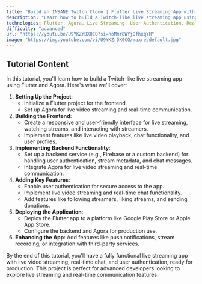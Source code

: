 ```yaml
---
title: "Build an INSANE Twitch Clone | Flutter Live Streaming App with Backend | Agora"
description: "Learn how to build a Twitch-like live streaming app using Flutter and Agora. This tutorial covers live video streaming, user authentication, chat functionality, and backend integration."
technologies: Flutter, Agora, Live Streaming, User Authentication, Real-time Chat, Backend Integration
difficulty: "advanced"
url: "https://youtu.be/U9YKZrDX0CQ?si=noMmr8WYjQfhxqYH"
image: "https://img.youtube.com/vi/U9YKZrDX0CQ/maxresdefault.jpg"
---
```


## Tutorial Content

In this tutorial, you'll learn how to build a Twitch-like live streaming app using Flutter and Agora. Here's what we'll cover:

1. **Setting Up the Project**:
   - Initialize a Flutter project for the frontend.
   - Set up Agora for live video streaming and real-time communication.
2. **Building the Frontend**:
   - Create a responsive and user-friendly interface for live streaming, watching streams, and interacting with streamers.
   - Implement features like live video playback, chat functionality, and user profiles.
3. **Implementing Backend Functionality**:
   - Set up a backend service (e.g., Firebase or a custom backend) for handling user authentication, stream metadata, and chat messages.
   - Integrate Agora for live video streaming and real-time communication.
4. **Adding Key Features**:
   - Enable user authentication for secure access to the app.
   - Implement live video streaming and real-time chat functionality.
   - Add features like following streamers, liking streams, and sending donations.
5. **Deploying the Application**:
   - Deploy the Flutter app to a platform like Google Play Store or Apple App Store.
   - Configure the backend and Agora for production use.
6. **Enhancing the App**: Add features like push notifications, stream recording, or integration with third-party services.

By the end of this tutorial, you'll have a fully functional live streaming app with live video streaming, real-time chat, and user authentication, ready for production. This project is perfect for advanced developers looking to explore live streaming and real-time communication features.